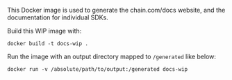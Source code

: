This Docker image is used to generate the chain.com/docs website,
and the documentation for individual SDKs.

Build this WIP image with:

```
docker build -t docs-wip .
```

Run the image with an output directory mapped to `/generated` like below:

```
docker run -v /absolute/path/to/output:/generated docs-wip
```
